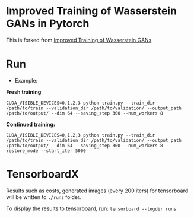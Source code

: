 # Improved Training of Wasserstein GANs in Pytorch

This is forked from [Improved Training of Wasserstein GANs](https://github.com/steven-lang/food-interpolator/tree/cbe856c49df9dea072a3a399529d1848bc4bf0aa/improved-wgan-pytorch).

# Run

* Example:

**Fresh training**
```
CUDA_VISIBLE_DEVICES=0,1,2,3 python train.py --train_dir /path/to/train --validation_dir /path/to/validation/ --output_path /path/to/output/ --dim 64 --saving_step 300 --num_workers 8
```

**Continued training:**
```
CUDA_VISIBLE_DEVICES=0,1,2,3 python train.py --train_dir /path/to/train --validation_dir /path/to/validation/ --output_path /path/to/output/ --dim 64 --saving_step 300 --num_workers 8 --restore_mode --start_iter 5000
```

# TensorboardX
Results such as costs, generated images (every 200 iters) for tensorboard will be written to `./runs` folder.

To display the results to tensorboard, run: `tensorboard --logdir runs`

